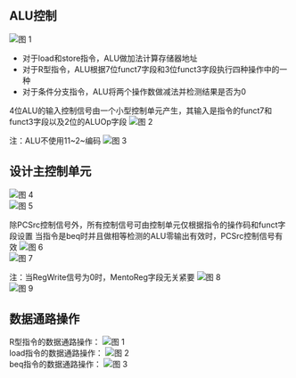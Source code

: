 ## ALU控制
![图 1](../../images/d962f916985c9394fba69eb120afe196f32c107ac934c9c8cf89294bea2c88ba.png)  
* 对于load和store指令，ALU做加法计算存储器地址
* 对于R型指令，ALU根据7位funct7字段和3位funct3字段执行四种操作中的一种
* 对于条件分支指令，ALU将两个操作数做减法并检测结果是否为0

4位ALU的输入控制信号由一个小型控制单元产生，其输入是指令的funct7和funct3字段以及2位的ALUOp字段
![图 2](../../images/556aafa68251282e77bbb4d6d5704569bf75a50cbed790693daaf44281e652ab.png)  

注：ALU不使用11~2~编码
![图 3](../../images/f270d7bd72fff6ff1ed4bfb56f3ba5b653011d76e3229a332c7cb428ad1b23dd.png)  
## 设计主控制单元
![图 4](../../images/45f72c2e3e4b59dc004e9cda3b6de6161317f4fe5289497ab8409f417e592038.png)  
![图 5](../../images/a0886625f8bf9e754307c5e9a17ce600af8bdc0ac1a8c4005bbaa6d4e31fe463.png)  

除PCSrc控制信号外，所有控制信号可由控制单元仅根据指令的操作码和funct字段设置
当指令是beq时并且做相等检测的ALU零输出有效时，PCSrc控制信号有效
![图 6](../../images/075a02a125a29eb8ccbb3b269913505e9e960784aba2dae00acf7aea4ff2f1b3.png)  
![图 7](../../images/ce4522d017dffd2c82f11e32b4d86b4a925cd709427edeefcc99a4a4b260702f.png)  

注：当RegWrite信号为0时，MentoReg字段无关紧要
![图 8](../../images/5fc74a68cecd22fa0a6c33064b60a25352154645d5d4cec6c29ccbca72289634.png)  
![图 9](../../images/fa7fa62d700de19bf37d8fa47a0481766f27abf1a3b2b540f1b148e187e55a3a.png)  

## 数据通路操作
R型指令的数据通路操作：
![图 1](../../images/e8fdc338db76bb78641d5280b908c53ae64b242be2f6d267ee6bb307442a4547.png)  
load指令的数据通路操作：
![图 2](../../images/7a730f2339ed2bec99aee64495f7096279636a994080422c45a6c135394af858.png)  
beq指令的数据通路操作：
![图 3](../../images/5bd2e5f4ae2eeec6a8a2c0d4797bea0682108d9623243c4ccbd3da41c2b31f67.png)  

